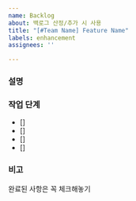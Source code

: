 ```yaml
---
name: Backlog
about: 백로그 산정/추가 시 사용
title: "[#Team Name] Feature Name"
labels: enhancement
assignees: ''

---
```


### 설명
<!--해당 기능에 대한 간단하고 명료한 설명을 작성해주세요.-->

### 작업 단계
- []
- []
- [] 
- [] 

### 비고
<!--해당 기능 구현에 필요한 참고 레퍼런스가 있다면 넣어주세요.-->

완료된 사항은 꼭 체크해놓기
<!--* "최소" 기능을 기준으로 백로그를 구분하기
* 기능을 구현하기 위한 작업을 순차(단계)적으로 작성해놓기
* 해당 팀의 Github Project랑 연동시켜놓기-->
